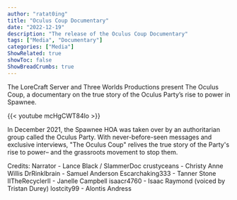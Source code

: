 ```yaml
---
author: "ratat0ing"
title: "Oculus Coup Documentary"
date: "2022-12-19"
description: "The release of the Oculus Coup Documentary"
tags: ["Media", "Documentary"]
categories: ["Media"]
ShowRelated: true
showToc: false
ShowBreadCrumbs: true
---
```


The LoreCraft Server and Three Worlds Productions present The Oculus Coup, a documentary on the true story of the Oculus Party’s rise to power in Spawnee. 

{{< youtube mcHgCWT84lo >}}

In December 2021, the Spawnee HOA was taken over by an authoritarian group called the Oculus Party. With never-before-seen messages and exclusive interviews, "The Oculus Coup" relives the true story of the Party's rise to power– and the grassroots movement to stop them.

Credits:
Narrator - Lance Black / SlammerDoc
crustyceans - Christy Anne Willis
DrRinklbrain - Samuel Anderson
Escarchaking333 - Tanner Stone
IITheRecyclerII - Janelle Campbell
isaacr4760 - Isaac Raymond (voiced by Tristan Durey)
lostcity99 - Alontis Andress